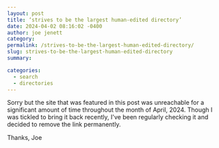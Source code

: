 ```yaml
---
layout: post
title: ‘strives to be the largest human-edited directory’
date: 2024-04-02 08:16:02 -0400
author: joe jenett
category: 
permalink: /strives-to-be-the-largest-human-edited-directory/
slug: strives-to-be-the-largest-human-edited-directory
summary: 

categories:
  - search
  - directories
---
```


<p>
Sorry but the site that was featured in this post was unreachable for a significant amount of time throughout the month of April, 2024. Though I was tickled to bring it back recently, I've been regularly checking it and decided to remove the link permanently. 

Thanks,
Joe
</p>

<a style="display:none;" href="https://brid.gy/publish/mastodon"><small>(cross-posted to mastodon)</small></a>